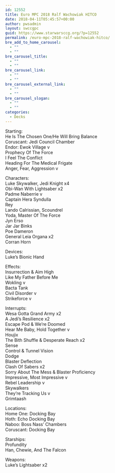 ```yaml
---
id: 12552
title: Euro MPC 2018 Ralf Wachowiak HITCO
date: 2018-04-11T05:45:57+00:00
author: pwsadmin
layout: swccgpc
guid: https://www.starwarsccg.org/?p=12552
permalink: /euro-mpc-2018-ralf-wachowiak-hitco/
bre_add_to_home_carousel:
  - ""
  - ""
bre_carousel_title:
  - ""
  - ""
bre_carousel_link:
  - ""
  - ""
bre_carousel_external_link:
  - ""
  - ""
bre_carousel_slogan:
  - ""
  - ""
categories:
  - Decks
---
```

Starting:  
He Is The Chosen One/He Will Bring Balance  
Coruscant: Jedi Council Chamber  
Endor: Ewok Village v  
Prophecy Of The Force  
I Feel The Conflict  
Heading For The Medical Frigate  
Anger, Fear, Aggression v

Characters:  
Luke Skywalker, Jedi Knight x4  
Obi-Wan With Lightsaber x2  
Padme Naberrie v  
Captain Hera Syndulla  
Rey  
Lando Calrissian, Scoundrel  
Yoda, Master Of The Force  
Jyn Erso  
Jar Jar Binks  
Poe Dameron  
General Leia Organa x2  
Corran Horn

Devices:  
Luke’s Bionic Hand

Effects:  
Insurrection & Aim High  
Like My Father Before Me  
Wokling v  
Bacta Tank  
Civil Disorder v  
Strikeforce v

Interrupts:  
Wesa Gotta Grand Army x2  
A Jedi’s Resilience x2  
Escape Pod & We’re Doomed  
Hear Me Baby, Hold Together v  
Houjix  
The Bith Shuffle & Desperate Reach x2  
Sense  
Control & Tunnel Vision  
Dodge  
Blaster Deflection  
Clash Of Sabers x2  
Sorry About The Mess & Blaster Proficiency  
Impressive, Most Impressive v  
Rebel Leadership v  
Skywalkers  
They’re Tracking Us v  
Grimtaash

Locations:  
Home One: Docking Bay  
Hoth: Echo Docking Bay  
Naboo: Boss Nass’ Chambers  
Coruscant: Docking Bay

Starships:  
Profundity  
Han, Chewie, And The Falcon

Weapons:  
Luke’s Lightsaber x2